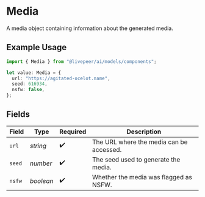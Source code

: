 # Media

A media object containing information about the generated media.

## Example Usage

```typescript
import { Media } from "@livepeer/ai/models/components";

let value: Media = {
  url: "https://agitated-ocelot.name",
  seed: 616934,
  nsfw: false,
};
```

## Fields

| Field                                    | Type                                     | Required                                 | Description                              |
| ---------------------------------------- | ---------------------------------------- | ---------------------------------------- | ---------------------------------------- |
| `url`                                    | *string*                                 | :heavy_check_mark:                       | The URL where the media can be accessed. |
| `seed`                                   | *number*                                 | :heavy_check_mark:                       | The seed used to generate the media.     |
| `nsfw`                                   | *boolean*                                | :heavy_check_mark:                       | Whether the media was flagged as NSFW.   |